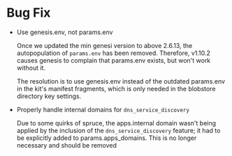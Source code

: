 # Bug Fix

* Use genesis.env, not params.env

  Once we updated the min genesi version to above 2.6.13, the
  autopopulation of `params.env` has been removed.  Therefore, v1.10.2
  causes genesis to complain that params.env exists, but won't work
  without it.

  The resolution is to use genesis.env instead of the outdated params.env
  in the kit's manifest fragments, which is only needed in the blobstore
  directory key settings.

* Properly handle internal domains for `dns_service_discovery`

  Due to some quirks of spruce, the apps.internal domain wasn't being applied
  by the inclusion of the `dns_service_discovery` feature; it had to be
  explicitly added to params.apps_domains.  This is no longer necessary and
  should be removed
